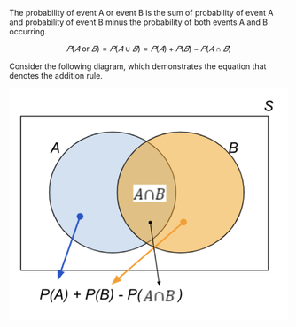 The probability of event A or event B is the sum of probability of event A and probability of event B minus the probability of both events A and B occurring.

$$𝑃(𝐴 \text{ or } 𝐵) =𝑃(𝐴∪𝐵)=𝑃(𝐴)+𝑃(𝐵)−𝑃(𝐴∩𝐵)$$

Consider the following diagram, which demonstrates the equation that denotes the addition rule.

![](../public/e12d21131a342c8860ba429c309cf8d7.png)